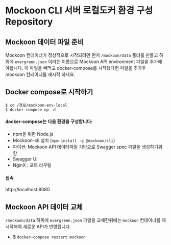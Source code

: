 # Mockoon CLI 서버 로컬도커 환경 구성 Repository


## Mockoon 데이터 파일 준비 
Mockoon 컨테이너가 정상적으로 시작되려면 먼저 `/mockoon/data` 폴더를 만들고 하위에 `evergreen.json` 이라는 이름으로 Mockoon API environment 파일을 추가해야합니다. 이 파일을 빼먹고 docker-compose를 시작했다면 파일을 추가후  mockoon 컨테이너를 재시작 하세요.

## Docker compose로 시작하기 
~~~
$ cd /경로/mockoon-env-local
$ docker-compose up -d
~~~
#### docker-compose는 다음 환경을 구성합니다:
* npm을 위한 Node.js
* Mockoon-cli 설치 (`npm install -g @mockoon/cli`)
* 파이썬: Mockoon API 데이터파일 기반으로 Swagger spec 파일을 생성하기위함 
* Swagger UI
* NginX : 포트 라우팅

#### 접속
http://localhost:8080

## Mockoon API 데이터 교체
 `/mockoon/data` 하위에 `evergreen.json` 파일을 교체한뒤에는 `mockoon` 컨테이너를 재시작해야 새로운 API가 반영됩니다.
 * $ `docker-compose restart mockoon`
